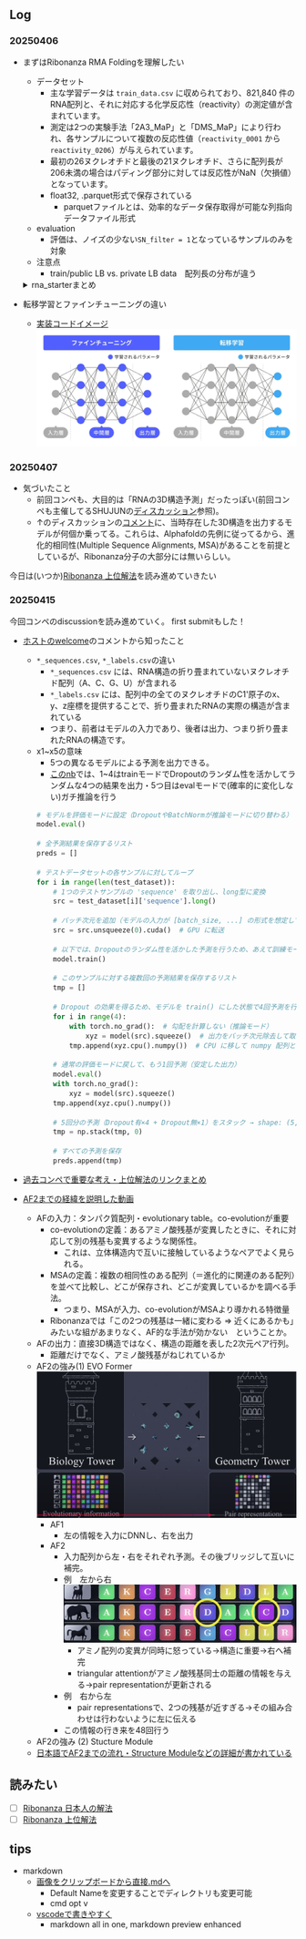 ## Log
### 20250406
- まずはRibonanza RMA Foldingを理解したい
    - データセット
        - 主な学習データは `train_data.csv` に収められており、821,840 件のRNA配列と、それに対応する化学反応性（reactivity）の測定値が含まれています。
        - 測定は2つの実験手法「2A3_MaP」と「DMS_MaP」により行われ、各サンプルについて複数の反応性値（`reactivity_0001` から `reactivity_0206`）が与えられています。
        - 最初の26ヌクレオチドと最後の21ヌクレオチド、さらに配列長が206未満の場合はパディング部分に対しては反応性がNaN（欠損値）となっています。
        - float32, .parquet形式で保存されている
            - parquetファイルとは、効率的なデータ保存取得が可能な列指向データファイル形式
    - evaluation
        - 評価は、ノイズの少ない`SN_filter = 1`となっているサンプルのみを対象
    - 注意点
        - train/public LB vs. private LB data　配列長の分布が違う
    <details>
    <summary>rna_starterまとめ</summary>

    ### データ
    -  RNA_Datasetクラス
        - Datasetクラスとは
           - キーからデータサンプルへのマッピングを表現する抽象クラス
           - データ取得・連結・拡張など、データセットとしての基本的な機能を担う
           - `__getitem__`は実装必須
        - 行っていること
           - シーケンスの離散化(ACGUを0~3へ) する`seq_map`
           - `df['L']`にそれぞれのRNA配列長
           - などなど。
        - 保持してるデータ
           - RNAシーケンス配列長（L）
           - 各手法ごとの反応性値（reactivity）
           - 反応性誤差（react_err）
           - 信号対雑音比（sn）
        - `__getitem__`で行っていること
           - mask(True が実際の塩基、False がパディング)の作成
             - 実際の長さに対して、max長さに足りない分をパディングしておく
           - 各シーケンスを値に変換、最大長(Lmax=206)に合わせてパディング
        - LenMatchBatchSamplerクラス
           - 簡潔に：バッチサンプリング時に、同程度の長さのサンプルを同じバッチにまとめるために、BatchSamplerをラップしたもの
           - 主な処理
             - 配列長に基づいて、サンプルを異なる「バケット」に分類
             - サンプルの実際の長さ(maskのTrueの数)を16で割った数を利用して、**大体同じ長さのサンプルを同じバケットに**入れる
    ### モデル
   - RNAの化学反応性予測タスクでは、RNAの二次構造が反応性に大きく影響するため、長い依存関係（long dependencies）を捉えることが重要です。

        トランスフォーマーモデルは、自己注意機構（Self-Attention）を利用して系列全体の依存関係を効果的に捉えるため、RNAのような長い相関関係があるシーケンスに適しています。

        このノートブックでは、シンプルなSサイズのトランスフォーマーモデルを例示として示しています。
   - SinusoidalPosEmbクラス
     - 　役割：[位置エンコーディング](https://cvml-expertguide.net/terms/dl/seq2seq-translation/transformer/positional-encoding/)
       - シーケンス中の各要素が持つ位置情報を、連続値（sin, cos）を用いて埋め込み（エンコード）ます。これにより、モデルは単語や塩基の順序情報を認識できるようになります。
       - 単語埋め込みベクトル = (単語)分散表現
       - 位置情報を**入力に**加えて、モデルの一部のパラメータとする。sin/cosであれば固定パラメータだし、学習可能な場合もある。
       - [figわかりやすい](https://qiita.com/snsk871/items/93aba7ad74cace4abc62)
   - RNA_Model
     - 入力：RNA配列　出力：各位置の化学反応性
     - 構成要素：Embedding層 → 位置エンコーディング → Transformer Encoder → 出力層(nn.Linear)
     - Embedding
       - `__getitem__`にて、塩基→数値変換されたseqができてる。それを192次元ベクトルにembedding
       - nn.Embeddingは、数値インデックス→埋め込みベクトル　にする層
       - embeddingの利点：one-hotと違い、学習可能な意味を持ったベクトルとなる
     - Transformer Encoder
       - self attentionでシーケンス全体の相関関係（長い依存関係）を捉える
     - 出力層
       - Transformer Encoderの出力を線形層により次元削減し、最終的に2次元の出力（各位置について2つの値、ここでは2種類(2つの実験手法「2A3_MaP」と「DMS_MaP」)の化学反応性の予測値）を生成
     - forwardメソッドの流れ
       - マスクと長さの調整
       - 位置エンコーディング
       - Transformer Encoderの適用
         - `src_key_padding_mask`により、パディング部分を無視して処理
       - 最終出力
    ### Loss & Metric(評価指標)
    - Loss: モデルの出力とターゲットとなる反応性データとの間のL1 loss(MAE) ←
      - 詳細
      - `target['mask'][:,:pred.shape[1]]`で、予測テンソルと同じシーケンス長に合わせたマスクを取得→予測値`pred`から実際の値に対応する部分を抽出
      - `target['react'][target['mask']]`・`clip(0,1)`で値を制限→反応性の実データから有効な部分を抽出
    - メトリック：[このコンペが要求する](www.kaggle.com/competitions/stanford-ribonanza-rna-folding/overview/evaluation)メトリックに合わせて作成された、カスタムクラス
      - モデル評価時に、**全サンプルの誤差を一括して**計算。バッチごとの平均にしないことで、コンペの計測方法との整合性を保っている。
    ### Training
    - ポイント
      - DeviceDataLoader, FastAIのLearnerを使うことで、GPU利用や混合精度学習を自動化
    -  fastai
       - [初心者向け解説](https://qiita.com/lilacs/items/abac45188daf8277489a)
       - 転移学習も超簡単に書けちゃう
    ```python
    # 乱数シードの固定（再現性確保）
    seed_everything(SEED)

    # 出力先ディレクトリが存在しない場合は作成
    os.makedirs(OUT, exist_ok=True)

    # 事前に保存しておいた学習データ（Parquet形式）の読み込み
    df = pd.read_parquet(os.path.join(PATH,'train_data.parquet'))

    # fold数ループ（KFold CV）。Kaggleでは複数foldを一度に回すとメモリ不足(OOM)の可能性があるため、1つのみ実行
    for fold in [0]:

        # ============================
        # トレーニング用データセットの構築
        # ============================

        # 実際のトレーニングデータ（入力・出力含む）
        ds_train = RNA_Dataset(df, mode='train', fold=fold, nfolds=nfolds)

        # 長さマスクのみ取得（バッチを組む際の長さマッチングに使用）
        ds_train_len = RNA_Dataset(df, mode='train', fold=fold, nfolds=nfolds, mask_only=True)

        # ランダムにサンプルを抽出するサンプラー
        sampler_train = torch.utils.data.RandomSampler(ds_train_len)

        # シーケンス長が近いもの同士でバッチ化（効率化のため）
        len_sampler_train = LenMatchBatchSampler(sampler_train, batch_size=bs, drop_last=True)

        # トレーニング用DataLoaderをGPUデバイスに対応させたラッパー
        dl_train = DeviceDataLoader(
            torch.utils.data.DataLoader(ds_train, batch_sampler=len_sampler_train,
                                        num_workers=num_workers, persistent_workers=True),
            device
        )

        # ============================
        # 検証用データセットの構築
        # ============================

        ds_val = RNA_Dataset(df, mode='eval', fold=fold, nfolds=nfolds)
        ds_val_len = RNA_Dataset(df, mode='eval', fold=fold, nfolds=nfolds, mask_only=True)

        # 順番通りにサンプルを取り出すサンプラー（評価ではシャッフル不要）
        sampler_val = torch.utils.data.SequentialSampler(ds_val_len)

        # 検証用：長さマッチングバッチサンプラー（ドロップしない）
        len_sampler_val = LenMatchBatchSampler(sampler_val, batch_size=bs, drop_last=False)

        # 検証用DataLoader（GPU対応）
        dl_val = DeviceDataLoader(
            torch.utils.data.DataLoader(ds_val, batch_sampler=len_sampler_val,
                                        num_workers=num_workers),
            device
        )

        # Pythonのガベージコレクタを明示的に呼び出し、メモリを解放
        gc.collect()

        # ============================
        # モデル学習のセットアップ
        # ============================

        # FastAI 用の DataLoaders（トレーニング＋検証）を構築
        data = DataLoaders(dl_train, dl_val)

        # モデルのインスタンスを生成し、GPUに移動
        model = RNA_Model()
        model = model.to(device)

        # FastAI Learner のセットアップ（損失関数、コールバック、メトリクスを指定）
        learn = Learner(
            data,
            model,
            loss_func=loss,
            cbs=[GradientClip(3.0)],  # 勾配爆発を抑えるために勾配をクリップ
            metrics=[MAE()]
        ).to_fp16()  # 混合精度（fp16）学習を有効化（P100では効果薄だが、現代GPUでは高速化）

        # ============================
        # モデルの学習と保存
        # ============================

        # One Cycle Policy を使って32エポック学習
        learn.fit_one_cycle(
            32,
            lr_max=5e-4,   # 学習率の最大値
            wd=0.05,       # Weight Decay（正則化項）
            pct_start=0.02 # 最初の2%で急速に学習率を上げ、その後緩やかに下げる
        )

        # 学習済みモデルの重みを保存
        torch.save(learn.model.state_dict(), os.path.join(OUT, f'{fname}_{fold}.pth'))

        # メモリ解放
        gc.collect()
    ```
    </details>

- 転移学習とファインチューニングの違い
  - [実装コードイメージ](https://zenn.dev/acntechjp/articles/be5bc8fbccafe2)
    ![](figures/finetune_vs_transfer.png)

### 20250407
 - 気づいたこと
   - 前回コンペも、大目的は「RNAの3D構造予測」だったっぽい(前回コンペも主催してるSHUJUNの[ディスカッション](https://www.kaggle.com/competitions/stanford-ribonanza-rna-folding/discussion/451853)参照)。
   - ↑のディスカッションの[コメント](https://www.kaggle.com/competitions/stanford-ribonanza-rna-folding/discussion/451853#2505758)に、当時存在した3D構造を出力するモデルが何個か乗ってる。これらは、Alphafoldの先例に従ってるから、進化的相同性(Multiple Sequence Alignments, MSA)があることを前提としているが、Ribonanza分子の大部分には無いらしい。

今日は(いつか)[Ribonanza 上位解法](https://zenn.dev/nishimoto/articles/14da0f491c7632)を読み進めていきたい

### 20250415
今回コンペのdiscussionを読み進めていく。
first submitもした！
- [ホストのwelcome](https://www.kaggle.com/competitions/stanford-rna-3d-folding/discussion/565064)のコメントから知ったこと
  - `*_sequences.csv`, `*_labels.csv`の違い
    - `*_sequences.csv` には、RNA構造の折り畳まれていないヌクレオチド配列（A、C、G、U）が含まれる
    - `*_labels.csv` には、配列中の全てのヌクレオチドのC1'原子のx、y、z座標を提供することで、折り畳まれたRNAの実際の構造が含まれている
    - つまり、前者はモデルの入力であり、後者は出力、つまり折り畳まれたRNAの構造です。
  - x1~x5の意味
    - 5つの異なるモデルによる予測を出力できる。
    - [このnb](https://www.kaggle.com/code/shujun717/ribonanzanet-3d-inference)では、1~4はtrainモードでDropoutのランダム性を活かしてランダムな4つの結果を出力・5つ目はevalモードで(確率的に変化しない)ガチ推論を行う
    ```python
    # モデルを評価モードに設定（DropoutやBatchNormが推論モードに切り替わる）
    model.eval()

    # 全予測結果を保存するリスト
    preds = []

    # テストデータセットの各サンプルに対してループ
    for i in range(len(test_dataset)):
        # 1つのテストサンプルの 'sequence' を取り出し、long型に変換
        src = test_dataset[i]['sequence'].long()

        # バッチ次元を追加（モデルの入力が [batch_size, ...] の形式を想定しているため）
        src = src.unsqueeze(0).cuda()  # GPU に転送

        # 以下では、Dropoutのランダム性を活かした予測を行うため、あえて訓練モードに切り替え
        model.train()

        # このサンプルに対する複数回の予測結果を保存するリスト
        tmp = []

        # Dropout の効果を得るため、モデルを train() にした状態で4回予測を行う
        for i in range(4):
            with torch.no_grad():  # 勾配を計算しない（推論モード）
                xyz = model(src).squeeze()  # 出力をバッチ次元除去して取得
            tmp.append(xyz.cpu().numpy())  # CPU に移して numpy 配列として保存

        # 通常の評価モードに戻して、もう1回予測（安定した出力）
        model.eval()
        with torch.no_grad():
            xyz = model(src).squeeze()
        tmp.append(xyz.cpu().numpy())

        # 5回分の予測（Dropout有×4 + Dropout無×1）をスタック → shape: (5, ..., ...)
        tmp = np.stack(tmp, 0)

        # すべての予測を保存
        preds.append(tmp)
    ```

- [過去コンペで重要な考え・上位解法のリンクまとめ](https://www.kaggle.com/competitions/stanford-rna-3d-folding/discussion/565292)
- [AF2までの経緯を説明した動画](https://www.youtube.com/watch?v=P_fHJIYENdI)
  - AFの入力：タンパク質配列・evolutionary table。co-evolutionが重要
    - co-evolutionの定義：あるアミノ酸残基が変異したときに、それに対応して別の残基も変異するような関係性。
      - これは、立体構造内で互いに接触しているようなペアでよく見られる。
    - MSAの定義：複数の相同性のある配列（＝進化的に関連のある配列）を並べて比較し、どこが保存され、どこが変異しているかを調べる手法。
      - つまり、MSAが入力、co-evolutionがMSAより導かれる特徴量
    - Ribonanzaでは「この2つの残基は一緒に変わる ⇒ 近くにあるかも」みたいな組があまりなく、AF的な手法が効かない　ということか。
  - AFの出力：直接3D構造ではなく、構造の距離を表した2次元ペア行列。
    - 距離だけでなく、アミノ酸残基がねじれているか
  - AF2の強み(1) EVO Former
    ![](figures/2025-04-16-18-02-14.png)
    - AF1
      - 左の情報を入力にDNNし、右を出力
    - AF2
      - 入力配列から左・右をそれぞれ予測。その後ブリッジして互いに補完。
      - 例　左から右
        ![](figures/2025-04-16-18-06-11.png)
        - アミノ配列の変異が同時に怒っている→構造に重要→右へ補完
        - triangular attentionがアミノ酸残基同士の距離の情報を与える→pair representationが更新される
      - 例　右から左
        - pair representationsで、2つの残基が近すぎる→その組み合わせは行わないように左に伝える
      - この情報の行き来を48回行う
  - AF2の強み (2) Stucture Module
  - [日本語でAF2までの流れ・Structure Moduleなどの詳細が書かれている](https://www.jstage.jst.go.jp/article/jsbibr/3/2/3_jsbibr.2022.3/_html/-char/ja)

## 読みたい
- [ ] [Ribonanza 日本人の解法](https://qiita.com/SHIBA_TT/items/e6f4fc974d026fab0ebd)
- [ ] [Ribonanza 上位解法](https://zenn.dev/nishimoto/articles/14da0f491c7632)

## tips
- markdown
  - [画像をクリップボードから直接.mdへ](https://qiita.com/P-man_Brown/items/31a0f1cc8d108b2d88f6)
    - Default Nameを変更することでディレクトリも変更可能
    - cmd opt v
  - [vscodeで書きやすく](https://note.com/teaslife/n/ncbe26acef401)
    - markdown all in one, markdown preview enhanced

